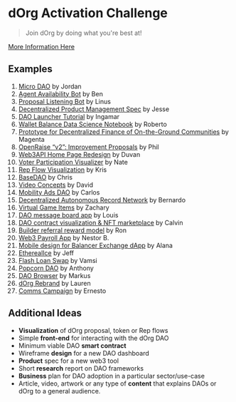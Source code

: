 # dOrg Activation Challenge
> Join dOrg by doing what you're best at!

[More Information Here](https://docs.dorg.tech/lifecycle/activation)

## Examples
1. [Micro DAO](https://github.com/dOrgTech/mini-hack-example) by Jordan
2. [Agent Availability Bot](https://github.com/dOrgTech/AgentAvailability/) by Ben
3. [Proposal Listening Bot](https://github.com/linus-stark/dOrg_activation) by Linus
4. [Decentralized Product Management Spec](https://docs.google.com/document/d/1r3SYoIONQ3pWmyFLaUE68XIvpwC1tcOv9ABPxguHFzk/edit) by Jesse
5. [DAO Launcher Tutorial](https://twitter.com/Ingalandia/status/1237525857981218816) by Ingamar
6. [Wallet Balance Data Science Notebook](https://www.linkedin.com/pulse/exploring-ethereum-blockchain-bigquery-python-henriquez-perozo/?trackingId=voaeJu9BSjmJJuuSszPpGA%3D%3D) by Roberto
7. [Prototype for Decentralized Finance of On-the-Ground Communities](https://docs.google.com/document/d/1DX0P21g2kAkAR8KwqkDbNzMcwiiKfFLDfjazvHQwx2A/edit?usp=sharing) by Magenta
8. [OpenRaise “v2”: Improvement Proposals](https://docs.google.com/document/d/1JR23RbB4XujKOCmBZM969wwpykTbBXkD0HHXRgE1xKA/edit?usp=sharing) by Phil
9. [Web3API Home Page Redesign](https://drive.google.com/drive/folders/1cjWIU3T4kRsHDQC4Vcg-9iSW2fpWvQ7r) by Duvan
10. [Voter Participation Visualizer](https://github.com/c0rv0s/voter-participation) by Nate
11. [Rep Flow Visualization](https://github.com/krisbitney/RepFlowVisualization) by Kris
12. [BaseDAO](https://github.com/stan36/BaseDAO) by Chris
13. [Video Concepts](https://docs.google.com/document/d/1QufLe3HBsSTzYp4ZSqti8_e5QIQjVZmGMeELTReNEnc/edit?usp=sharing) by David
14. [Mobility Ads DAO](https://github.com/imthatcarlos/mobility-ads-dao) by Carlos
15. [Decentralized Autonomous Record Network](https://docs.google.com/document/d/1dieQq5R2uONbdGNZc99M5pHbfP4jVMJ6q8f2UHf-MU0/edit) by Bernardo
16. [Virtual Game Items](https://github.com/Remscar/dOrg-Activation) by Zachary
17. [DAO message board app](https://github.com/LPSCRYPT/dpost-alpha) by Louis
18. [DAO contract visualization & NFT marketplace](https://github.com/Calvinoea/activation-challenge) by Calvin
19. [Builder referral reward model](https://www.notion.so/dOrg-writeup-d8c190e23cc34f989e9023dfd2a31029) by Ron
20. [Web3 Payroll App](https://github.com/nestorbe/payrollTS) by Nestor B.
20. [Mobile design for Balancer Exchange dApp](https://www.figma.com/file/i6MokLTORQKexECogLMUCw/Balancer-Mobile) by Alana
21. [EtherealIce](https://github.com/MQDuck/EtherealIce-Contract) by Jeff
22. [Flash Loan Swap](https://github.com/reddyismav/flash-loan-swap/tree/master) by Vamsi
23. [Popcorn DAO](https://docs.google.com/document/d/1bNM4oYOqyJ9C28PcnUJBhdDDoHogaOwtSLoY-dBkPxg/edit) by Anthony
24. [DAO Browser](https://github.com/MountVase/DAObrowser) by Markus
25. [dOrg Rebrand](https://drive.google.com/file/d/1WkMceH9x7pGPj9E-AwIkvz0ItSgUWBcP/view) by Lauren
26. [Comms Campaign](https://docs.google.com/document/d/1BRpqB8oKOuHBPssn5U9JhqdkHm3bUnUvMa3311ZIkK8/edit) by Ernesto

## Additional Ideas
- **Visualization** of dOrg proposal, token or Rep flows
- Simple **front-end** for interacting with the dOrg DAO
- Minimum viable DAO **smart contract**
- Wireframe **design** for a new DAO dashboard
- **Product** spec for a new web3 tool
- Short **research** report on DAO frameworks
- **Business** plan for DAO adoption in a particular sector/use-case
- Article, video, artwork or any type of **content** that explains DAOs or dOrg to a general audience.
